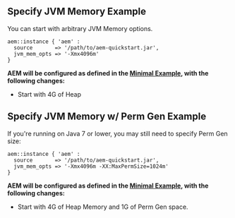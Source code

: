 
## Specify JVM Memory Example

You can start with arbitrary JVM Memory options.

~~~ puppet
aem::instance { 'aem' :
  source       => '/path/to/aem-quickstart.jar',
  jvm_mem_opts => '-Xmx4096m'
}
~~~

**AEM will be configured as defined in the [Minimal Example](/docs/aem-instance/Minimal.md), with the following changes:**

* Start with 4G of Heap

## Specify JVM Memory w/ Perm Gen Example

If you're running on Java 7 or lower, you may still need to specify Perm Gen size: 

~~~ puppet
aem::instance { 'aem' :
  source       => '/path/to/aem-quickstart.jar',
  jvm_mem_opts => '-Xmx4096m -XX:MaxPermSize=1024m'
}
~~~

**AEM will be configured as defined in the [Minimal Example](/docs/aem-instance/Minimal.md), with the following changes:**

* Start with 4G of Heap Memory and 1G of Perm Gen space.
